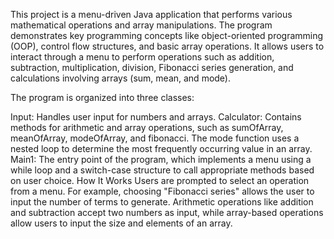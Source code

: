 This project is a menu-driven Java application that performs various mathematical operations and array manipulations. The program demonstrates key programming concepts like object-oriented programming (OOP), control flow structures, and basic array operations. It allows users to interact through a menu to perform operations such as addition, subtraction, multiplication, division, Fibonacci series generation, and calculations involving arrays (sum, mean, and mode).

The program is organized into three classes:

Input: Handles user input for numbers and arrays.
Calculator: Contains methods for arithmetic and array operations, such as sumOfArray, meanOfArray, modeOfArray, and fibonacci. The mode function uses a nested loop to determine the most frequently occurring value in an array.
Main1: The entry point of the program, which implements a menu using a while loop and a switch-case structure to call appropriate methods based on user choice.
How It Works
Users are prompted to select an operation from a menu. For example, choosing "Fibonacci series" allows the user to input the number of terms to generate.
Arithmetic operations like addition and subtraction accept two numbers as input, while array-based operations allow users to input the size and elements of an array.
